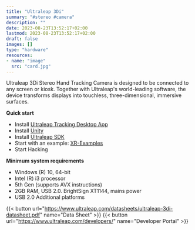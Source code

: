 ```yaml
---
title: "Ultraleap 3Di"
summary: "#stereo #camera"
description: ""
date: 2023-08-23T13:52:17+02:00
lastmod: 2023-08-23T13:52:17+02:00
draft: false
images: []
type: "hardware"
resources:
- name: "image"
  src: "card.jpg"
---
```

Ultraleap 3Di Stereo Hand Tracking Camera is designed to be connected to any screen or kiosk. Together with Ultraleap's world-leading software, the device transforms displays into touchless, three-dimensional, immersive surfaces.


**Quick start**

- Install [Ultraleap Tracking Desktop App](https://developer.leapmotion.com/tracking-software-download)
- Install [Unity](https://unity.com/download)
- Install [Ultraleap SDK](https://www.ultraleap.com/developers/)
- Start with an example: [XR-Examples](https://docs.ultraleap.com/unity-api/The-Examples/XR/index.html)
- Start Hacking

**Minimum system requirements**

- Windows (R) 10, 64-bit
- Intel (R) i3 processor
- 5th Gen (supports AVX instructions)
- 2GB RAM, USB 2.0. BrightSign XT1144, mains power
- USB 2.0 Additional platforms

{{< button url="https://www.ultraleap.com/datasheets/ultraleap-3di-datasheet.pdf" name="Data Sheet" >}}
{{< button url="https://www.ultraleap.com/developers/" name="Developer Portal" >}}
